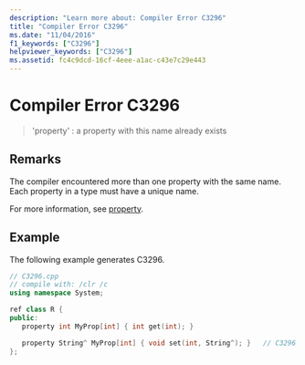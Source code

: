 ```yaml
---
description: "Learn more about: Compiler Error C3296"
title: "Compiler Error C3296"
ms.date: "11/04/2016"
f1_keywords: ["C3296"]
helpviewer_keywords: ["C3296"]
ms.assetid: fc4c9dcd-16cf-4eee-a1ac-c43e7c29e443
---
```

# Compiler Error C3296

> 'property' : a property with this name already exists

## Remarks

The compiler encountered more than one property with the same name. Each property in a type must have a unique name.

For more information, see [property](../../extensions/property-cpp-component-extensions.md).

## Example

The following example generates C3296.

```cpp
// C3296.cpp
// compile with: /clr /c
using namespace System;

ref class R {
public:
   property int MyProp[int] { int get(int); }

   property String^ MyProp[int] { void set(int, String^); }   // C3296
};
```
